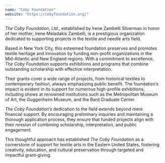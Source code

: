 ```yaml
---
name: "Coby Foundation"
website: "https://cobyfoundation.org/"
---
```


_The Coby Foundation, Ltd._, established by Irene Zambelli Silverman in
honor of her mother, Irene Meladakis Zambelli, is a prestigious
organization dedicated to supporting projects in the textile and needle
arts field.

Based in New York City, this esteemed foundation preserves and promotes
textile heritage and innovation by funding non-profit organizations in
the Mid-Atlantic and New England regions. With a commitment to
excellence, _The Coby Foundation_ supports exhibitions and programs that
combine outstanding scholarship with effective interpretation.

Their grants cover a wide range of projects, from historical textiles
to contemporary fashion, always emphasizing public benefit. The
foundation’s impact is evident in its support for numerous high-profile
exhibitions, including shows at renowned institutions such as the
Metropolitan Museum of Art, the Guggenheim Museum, and the Bard
Graduate Center.

_The Coby Foundation’s_ dedication to the field extends beyond mere
financial support. By encouraging preliminary inquiries and maintaining
a thorough application process, they ensure that funded projects align
with their mission of combining scholarship, interpretation, and public
engagement.

This thoughtful approach has established _The Coby Foundation_ as a
cornerstone of support for textile arts in the Eastern United States,
fostering creativity, education, and cultural preservation through
targeted and impactful grant-giving.
